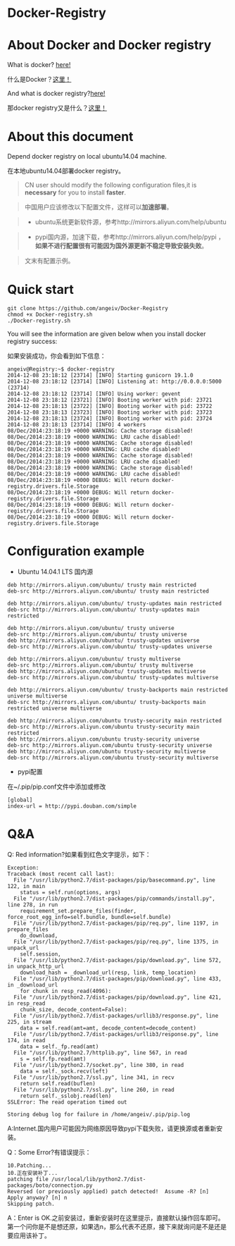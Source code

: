 Docker-Registry
===============


About Docker and Docker registry
======================
What is docker? <a href = "https://www.docker.com/">here!</a>

什么是Docker？<a href = "https://www.docker.com/">这里！</a>

And what is docker registry?<a href = "https://github.com/docker/docker-registry/">here!</a>

那docker registry又是什么？<a href = "https://github.com/docker/docker-registry/">这里！</a>

About this document
===================

Depend docker registry on local ubuntu14.04 machine.

在本地ubuntu14.04部署docker registry。

> CN user should modify the following configuration files,it is **necessary** for you to install **faster**.

> 中国用户应该修改以下配置文件，这样可以**加速部署**。

> *   ubuntu系统更新软件源，参考http://mirrors.aliyun.com/help/ubuntu

> *   pypi国内源，加速下载，参考http://mirrors.aliyun.com/help/pypi ，**如果不进行配置很有可能因为国外源更新不稳定导致安装失败**。

> 文末有配置示例。

Quick start
================
```
git clone https://github.com/angeiv/Docker-Registry
chmod +x Docker-registry.sh
./Docker-registry.sh
```

You will see the information are given below when you install docker registry success:

如果安装成功，你会看到如下信息：

```
angeiv@Registry:~$ docker-registry
2014-12-08 23:18:12 [23714] [INFO] Starting gunicorn 19.1.0
2014-12-08 23:18:12 [23714] [INFO] Listening at: http://0.0.0.0:5000 (23714)
2014-12-08 23:18:12 [23714] [INFO] Using worker: gevent
2014-12-08 23:18:12 [23721] [INFO] Booting worker with pid: 23721
2014-12-08 23:18:13 [23722] [INFO] Booting worker with pid: 23722
2014-12-08 23:18:13 [23723] [INFO] Booting worker with pid: 23723
2014-12-08 23:18:13 [23724] [INFO] Booting worker with pid: 23724
2014-12-08 23:18:13 [23714] [INFO] 4 workers
08/Dec/2014:23:18:19 +0000 WARNING: Cache storage disabled!
08/Dec/2014:23:18:19 +0000 WARNING: LRU cache disabled!
08/Dec/2014:23:18:19 +0000 WARNING: Cache storage disabled!
08/Dec/2014:23:18:19 +0000 WARNING: LRU cache disabled!
08/Dec/2014:23:18:19 +0000 WARNING: Cache storage disabled!
08/Dec/2014:23:18:19 +0000 WARNING: LRU cache disabled!
08/Dec/2014:23:18:19 +0000 WARNING: Cache storage disabled!
08/Dec/2014:23:18:19 +0000 WARNING: LRU cache disabled!
08/Dec/2014:23:18:19 +0000 DEBUG: Will return docker-registry.drivers.file.Storage
08/Dec/2014:23:18:19 +0000 DEBUG: Will return docker-registry.drivers.file.Storage
08/Dec/2014:23:18:19 +0000 DEBUG: Will return docker-registry.drivers.file.Storage
08/Dec/2014:23:18:19 +0000 DEBUG: Will return docker-registry.drivers.file.Storage
```

Configuration example
==================

*  Ubuntu 14.04.1 LTS 国内源

```
deb http://mirrors.aliyun.com/ubuntu/ trusty main restricted
deb-src http://mirrors.aliyun.com/ubuntu/ trusty main restricted
 
deb http://mirrors.aliyun.com/ubuntu/ trusty-updates main restricted
deb-src http://mirrors.aliyun.com/ubuntu/ trusty-updates main restricted

deb http://mirrors.aliyun.com/ubuntu/ trusty universe
deb-src http://mirrors.aliyun.com/ubuntu/ trusty universe
deb http://mirrors.aliyun.com/ubuntu/ trusty-updates universe
deb-src http://mirrors.aliyun.com/ubuntu/ trusty-updates universe

deb http://mirrors.aliyun.com/ubuntu/ trusty multiverse
deb-src http://mirrors.aliyun.com/ubuntu/ trusty multiverse
deb http://mirrors.aliyun.com/ubuntu/ trusty-updates multiverse
deb-src http://mirrors.aliyun.com/ubuntu/ trusty-updates multiverse

deb http://mirrors.aliyun.com/ubuntu/ trusty-backports main restricted universe multiverse
deb-src http://mirrors.aliyun.com/ubuntu/ trusty-backports main restricted universe multiverse
    
deb http://mirrors.aliyun.com/ubuntu trusty-security main restricted
deb-src http://mirrors.aliyun.com/ubuntu trusty-security main restricted
deb http://mirrors.aliyun.com/ubuntu trusty-security universe
deb-src http://mirrors.aliyun.com/ubuntu trusty-security universe
deb http://mirrors.aliyun.com/ubuntu trusty-security multiverse
deb-src http://mirrors.aliyun.com/ubuntu trusty-security multiverse
```

*  pypi配置

  在~/.pip/pip.conf文件中添加或修改
```
[global]
index-url = http://pypi.douban.com/simple
```

Q&A
======================
Q: Red information?如果看到红色文字提示，如下：
```
Exception:
Traceback (most recent call last):
  File "/usr/lib/python2.7/dist-packages/pip/basecommand.py", line 122, in main
    status = self.run(options, args)
  File "/usr/lib/python2.7/dist-packages/pip/commands/install.py", line 278, in run
    requirement_set.prepare_files(finder, force_root_egg_info=self.bundle, bundle=self.bundle)
  File "/usr/lib/python2.7/dist-packages/pip/req.py", line 1197, in prepare_files
    do_download,
  File "/usr/lib/python2.7/dist-packages/pip/req.py", line 1375, in unpack_url
    self.session,
  File "/usr/lib/python2.7/dist-packages/pip/download.py", line 572, in unpack_http_url
    download_hash = _download_url(resp, link, temp_location)
  File "/usr/lib/python2.7/dist-packages/pip/download.py", line 433, in _download_url
    for chunk in resp_read(4096):
  File "/usr/lib/python2.7/dist-packages/pip/download.py", line 421, in resp_read
    chunk_size, decode_content=False):
  File "/usr/lib/python2.7/dist-packages/urllib3/response.py", line 225, in stream
    data = self.read(amt=amt, decode_content=decode_content)
  File "/usr/lib/python2.7/dist-packages/urllib3/response.py", line 174, in read
    data = self._fp.read(amt)
  File "/usr/lib/python2.7/httplib.py", line 567, in read
    s = self.fp.read(amt)
  File "/usr/lib/python2.7/socket.py", line 380, in read
    data = self._sock.recv(left)
  File "/usr/lib/python2.7/ssl.py", line 341, in recv
    return self.read(buflen)
  File "/usr/lib/python2.7/ssl.py", line 260, in read
    return self._sslobj.read(len)
SSLError: The read operation timed out

Storing debug log for failure in /home/angeiv/.pip/pip.log
```
A:Internet.国内用户可能因为网络原因导致pypi下载失败，请更换源或者重新安装。

Q：Some Error?有错误提示：
```
10.Patching...
10.正在安装补丁...
patching file /usr/local/lib/python2.7/dist-packages/boto/connection.py
Reversed (or previously applied) patch detected!  Assume -R? [n]
Apply anyway? [n] n
Skipping patch.
```
A：Enter is OK.之前安装过，重新安装时在这里提示，直接默认操作回车即可。第一个问你是不是想还原，如果选n，那么代表不还原，接下来就询问是不是还是要应用该补丁。
